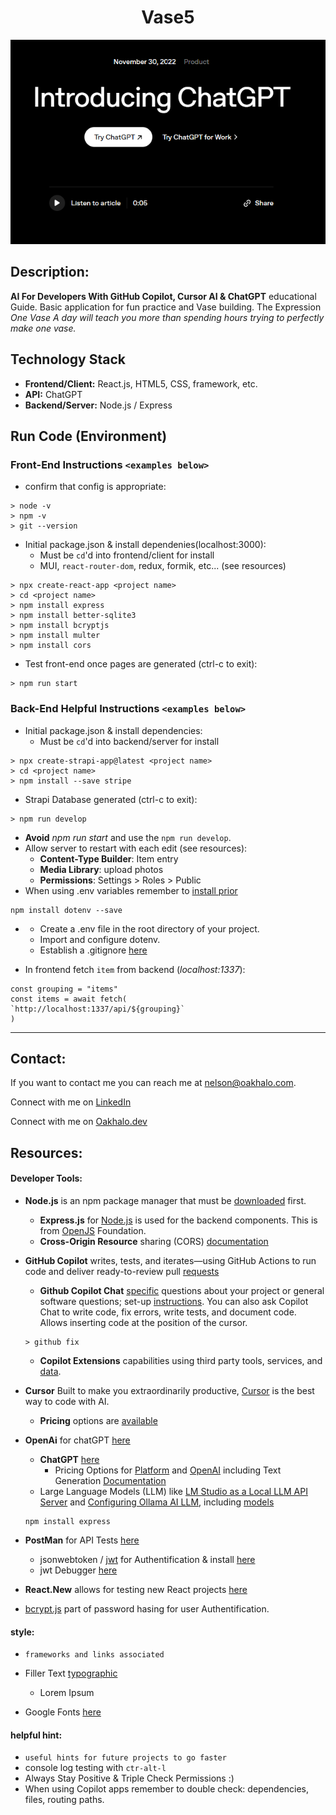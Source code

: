 <h1 align="center">Vase5</h1>

<p align="center"><a  href="https://openai.com/index/chatgpt/" ><img src="./troubleShooting/IntroducingChatGPT.png"></img></a></p>

## Description:
**AI For Developers With GitHub Copilot, Cursor AI & ChatGPT** educational Guide. Basic application for fun practice and Vase building. The Expression *One Vase A day will teach you more than spending hours trying to perfectly make one vase.* 

## Technology Stack
- **Frontend/Client:** React.js, HTML5, CSS, framework, etc.
- **API:** ChatGPT
- **Backend/Server:** Node.js / Express

## Run Code (Environment)

### Front-End Instructions `<examples below>`
- confirm that config is appropriate:
```
> node -v
> npm -v
> git --version
```

- Initial package.json & install dependenies(localhost:3000):
    - Must be `cd`'d into frontend/client for install
    - MUI, `react-router-dom`, redux, formik, etc... (see resources)
```
> npx create-react-app <project name>
> cd <project name>
> npm install express
> npm install better-sqlite3
> npm install bcryptjs
> npm install multer
> npm install cors
```
- Test front-end once pages are generated (ctrl-c to exit):
```
> npm run start
```

### Back-End Helpful Instructions `<examples below>`
- Initial package.json & install dependencies:
    - Must be `cd`'d into backend/server for install
```
> npx create-strapi-app@latest <project name>
> cd <project name>
> npm install --save stripe
```
- Strapi Database generated (ctrl-c to exit):
```
> npm run develop
```
- **Avoid** *npm run start* and use the `npm run develop`. 
- Allow server to restart with each edit (see resources): 
    - **Content-Type Builder**: Item entry
    - **Media Library**: upload photos
    - **Permissions**: Settings > Roles > Public
- When using .env variables remember to [install prior](https://www.npmjs.com/package/dotenv/v/14.0.0)
```
npm install dotenv --save
```
-
    - Create a .env file in the root directory of your project.
    - Import and configure dotenv.
    - Establish a .gitignore [here](https://git-scm.com/docs/gitignore)

- In frontend fetch `item` from backend (*localhost:1337*):
```
const grouping = "items"
const items = await fetch(
`http://localhost:1337/api/${grouping}`
)
```
--------------------------

## Contact:
<!--- You can add in your linkedin, medium, stack overflow, dev.to account, etc. here --->
If you want to contact me you can reach me at <nelson@oakhalo.com>.

Connect with me on <a href="https://www.linkedin.com/in/ayla-nelson/">LinkedIn</a>

Connect with me on <a href="https://github.com/oakHalo">Oakhalo.dev</a>

## Resources:

#### **Developer Tools:**
- **Node.js** is an npm package manager that must be [downloaded](https://nodejs.org/en/learn/getting-started/an-introduction-to-the-npm-package-manager) first. 
    - **Express.js** for [Node.js](https://expressjs.com/) is used for the backend components. This is from [OpenJS](https://openjsf.org/) Foundation.
    - **Cross-Origin Resource** sharing (CORS) [documentation](https://developer.mozilla.org/en-US/docs/Web/HTTP/Guides/CORS)


- **GitHub Copilot** writes, tests, and iterates—using GitHub Actions to run code and deliver ready-to-review pull [requests](https://github.com/features/copilot)
    - **Github Copilot Chat** [specific](https://docs.github.com/en/copilot/how-tos/use-chat/get-started-with-chat) questions about your project or general software questions; set-up [instructions](https://code.visualstudio.com/docs/copilot/setup-simplified). You can also ask Copilot Chat to write code, fix errors, write tests, and document code. Allows inserting code at the position of the cursor. 
    ```
    > github fix
    ```
    - **Copilot Extensions** capabilities using third party tools, services, and [data](https://github.com/marketplace?type=apps&copilot_app=true).
   
- **Cursor** Built to make you extraordinarily productive, [Cursor](https://cursor.com/en) is the best way to code with AI.
    - **Pricing** options are [available](https://cursor.com/pricing)

- **OpenAi** for chatGPT [here](https://openai.com/)
    - **ChatGPT** [here](https://platform.openai.com/docs/overview)
        - Pricing Options for [Platform](https://platform.openai.com/docs/pricing) and [OpenAI](https://openai.com/api/pricing/) including Text Generation [Documentation](https://platform.openai.com/docs/guides/text?api-mode=responses)
    - Large Language Models (LLM) like [LM Studio as a Local LLM API Server](https://lmstudio.ai/docs/app/api) and [Configuring Ollama AI LLM](https://medium.com/@sreskills/configuring-ollama-ai-llm-on-an-ec2-instance-in-aws-12cff0f5d83b), including [models](https://platform.openai.com/docs/models)


    ```
    npm install express
    ```

- **PostMan** for API Tests [here](https://www.postman.com/)
    - jsonwebtoken / [jwt](https://jwt.io/) for Authentification & install [here](https://www.npmjs.com/package/jsonwebtoken)
    - jwt Debugger [here](https://jwt.io/#debugger-io)
- **React.New** allows for testing new React projects [here](react.new)
- [bcrypt.js](https://www.npmjs.com/package/bcryptjs) part of password hasing for user Authentification. 


#### **style:** 
- `frameworks and links associated`

- Filler Text [typographic](https://generator.lorem-ipsum.info/)
    - Lorem Ipsum 
- Google Fonts [here](https://fonts.google.com/)

#### **helpful hint:** 
- `useful hints for future projects to go faster`
- console log testing with `ctr-alt-l` 
- Always Stay Positive & Triple Check Permissions :)
- When using Copilot apps remember to double check: dependencies, files, routing paths. 




<!-- 
### TODO stx: 
Future Structure (stx):
backend
frontend
images
screenShots [contains video link]
troubleShooting [contains issues resolved]


-->
